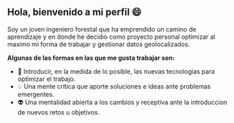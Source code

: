 ## Hola, bienvenido a mi perfil 😄
Soy un joven ingeniero forestal que ha emprendido un camino de aprendizaje y en donde he decidio como proyecto personal optimizar al maximo mi forma de trabajar y gestionar datos geolocalizados.

__Algunas de las formas en las que me gusta trabajar son:__
- 🔌 Introducir, en la medida de lo posible, las nuevas tecnologias para optimizar el trabajo.
- 💡 Una mente crítica que aporte soluciones e ideas ante problemas emergentes.
-	👽 Una mentalidad abierta a los cambios y receptiva ante la introduccion de nuevos retos u objetivos.
